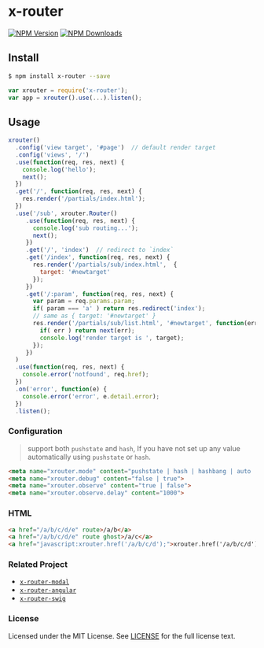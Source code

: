 # x-router

[![NPM Version][npm-image]][npm-url] [![NPM Downloads][downloads-image]][downloads-url]

[npm-image]: https://img.shields.io/npm/v/x-router.svg?style=flat
[npm-url]: https://npmjs.org/package/x-router
[downloads-image]: https://img.shields.io/npm/dm/x-router.svg?style=flat
[downloads-url]: https://npmjs.org/package/x-router

## Install
```sh
$ npm install x-router --save
```

```javascript
var xrouter = require('x-router');
var app = xrouter().use(...).listen();
```

## Usage
```javascript
xrouter()
  .config('view target', '#page')  // default render target
  .config('views', '/')
  .use(function(req, res, next) {
    console.log('hello');
    next();
  })
  .get('/', function(req, res, next) {
    res.render('/partials/index.html');
  })
  .use('/sub', xrouter.Router()
     .use(function(req, res, next) {
       console.log('sub routing...');
       next();
     })
     .get('/', 'index')  // redirect to `index`
     .get('/index', function(req, res, next) {
       res.render('/partials/sub/index.html',  {
         target: '#newtarget'
       }); 
     })
     .get('/:param', function(req, res, next) {
       var param = req.params.param;
       if( param === 'a' ) return res.redirect('index');
       // same as { target: '#newtarget' }
       res.render('/partials/sub/list.html', '#newtarget', function(err, target) {
         if( err ) return next(err);
         console.log('render target is ', target);
       });
     })
  )
  .use(function(req, res, next) {
    console.error('notfound', req.href);
  })
  .on('error', function(e) {
    console.error('error', e.detail.error);
  })
  .listen();
```

### Configuration
> support both `pushstate` and `hash`, If you have not set up any value automatically using `pushstate` or `hash`.

```html
<meta name="xrouter.mode" content="pushstate | hash | hashbang | auto | none">
<meta name="xrouter.debug" content="false | true">
<meta name="xrouter.observe" content="true | false">
<meta name="xrouter.observe.delay" content="1000">
```


### HTML
```html
<a href="/a/b/c/d/e" route>/a/b</a>
<a href="/a/b/c/d/e" route ghost>/a/c</a>
<a href="javascript:xrouter.href('/a/b/c/d');">xrouter.href('/a/b/c/d')</a>
```

### Related Project
- [`x-router-modal`](https://www.npmjs.com/package/x-router-modal)
- [`x-router-angular`](https://www.npmjs.com/package/x-router-angular)
- [`x-router-swig`](https://www.npmjs.com/package/x-router-swig)

### License
Licensed under the MIT License.
See [LICENSE](./LICENSE) for the full license text.
